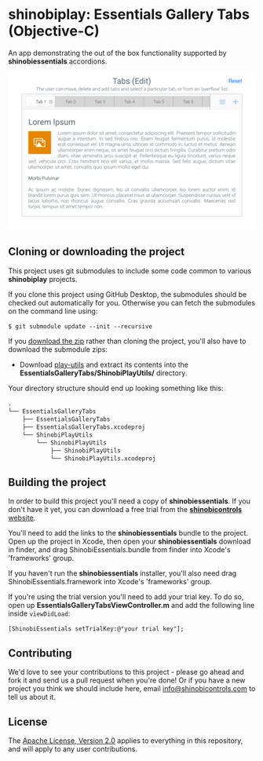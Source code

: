 shinobiplay: Essentials Gallery Tabs (Objective-C)
=====================

An app demonstrating the out of the box functionality supported by **shinobiessentials** accordions.

![Screenshot](screenshot.png?raw=true)

Cloning or downloading the project
------------------
This project uses git submodules to include some code common to various **shinobiplay** projects.

If you clone this project using GitHub Desktop, the submodules should be checked out automatically for you. Otherwise you can fetch the submodules on the command line using:

    $ git submodule update --init --recursive
    
If you [download the zip](../../archive/master.zip) rather than cloning the project, you'll also have to download the submodule zips:

* Download [play-utils](https://github.com/ShinobiControls/play-utils/archive/master.zip) and extract its contents into the **EssentialsGalleryTabs/ShinobiPlayUtils/** directory.

Your directory structure should end up looking something like this:

    .
    └── EssentialsGalleryTabs
        ├── EssentialsGalleryTabs
        ├── EssentialsGalleryTabs.xcodeproj
        └── ShinobiPlayUtils
            └── ShinobiPlayUtils
                ├── ShinobiPlayUtils
                └── ShinobiPlayUtils.xcodeproj
                
Building the project
------------------

In order to build this project you'll need a copy of **shinobiessentials**. If you don't have it yet, you can download a free trial from the [**shinobicontrols** website](https://www.shinobicontrols.com).

You'll need to add the links to the **shinobiessentials** bundle to the project. Open up the project in Xcode, then open your **shinobiessentials** download in finder, and drag ShinobiEssentials.bundle from finder into Xcode's 'frameworks' group. 

If you haven't run the **shinobiessentials** installer, you'll also need drag ShinobiEssentials.framework into Xcode's 'frameworks' group. 

If you're using the trial version you'll need to add your trial key. To do so, open up **EssentialsGalleryTabsViewController.m** and add the following line inside `viewDidLoad`:

    [ShinobiEssentials setTrialKey:@"your trial key"];

Contributing
------------

We'd love to see your contributions to this project - please go ahead and fork it and send us a pull request when you're done! Or if you have a new project you think we should include here, email info@shinobicontrols.com to tell us about it.

License
-------

The [Apache License, Version 2.0](LICENSE) applies to everything in this repository, and will apply to any user contributions.
